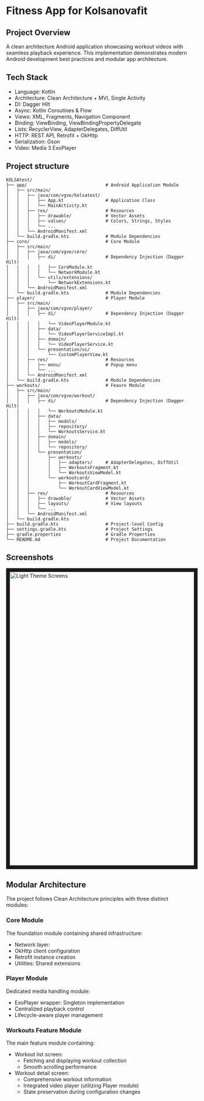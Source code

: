 # Fitness App for Kolsanovafit

## Project Overview
A clean architecture Android application showcasing workout videos with seamless playback experience. This implementation demonstrates modern Android development best practices and modular app architecture.

## Tech Stack
- Language: Kotlin
- Architecture: Clean Architecture + MVI, Single Activity
- DI: Dagger Hilt
- Async: Kotlin Coroutines & Flow 
- Views: XML, Fragments, Navigation Component
- Binding: ViewBinding, ViewBindingPropertyDelegate
- Lists: RecyclerView, AdapterDelegates, DiffUtil
- HTTP: REST API, Retrofit + OkHttp
- Serialization: Gson
- Video: Media 3 ExoPlayer

## Project structure
```
KOLSAtest/
├── app/                              # Android Application Module
│   ├── src/main/
│   │   ├── java/com/vgve/kolsatest/
│   │   │   ├── App.kt                # Application Class
│   │   │   └── MainActivity.kt   
│   │   ├── res/                      # Resources
│   │   │   ├── drawable/             # Vector Assets
│   │   │   ├── values/               # Colors, Strings, Styles
│   │   │   └── ...
│   │   └── AndroidManifest.xml
│   └── build.gradle.kts              # Module Dependencies
├── core/                             # Core Module
│   ├── src/main/
│   │   ├── java/com/vgve/core/
│   │   │   ├── di/                   # Dependency Injection (Dagger Hilt)
│   │   │   │   ├── CoreModule.kt
│   │   │   │   └── NetworkModule.kt
│   │   │   └── utils/extensions/
│   │   │       └── NetworkExtensions.kt
│   │   └── AndroidManifest.xml
│   └── build.gradle.kts              # Module Dependencies
├── player/                           # Player Module
│   ├── src/main/
│   │   ├── java/com/vgve/player/
│   │   │   ├── di/                   # Dependency Injection (Dagger Hilt)
│   │   │   │   └── VideoPlayerModule.kt
│   │   │   ├── data/
│   │   │   │   └── VideoPlayerServiceImpl.kt
│   │   │   ├── domain/
│   │   │   │   └── VideoPlayerService.kt
│   │   │   └── presentation/ui/
│   │   │       └── CustomPlayerView.kt
│   │   ├── res/                      # Resources
│   │   │   ├── menu/                 # Popup menu
│   │   │   └── ...
│   │   └── AndroidManifest.xml
│   └── build.gradle.kts              # Module Dependencies
├── workouts/                         # Feaure Module
│   ├── src/main/
│   │   ├── java/com/vgve/workout/
│   │   │   ├── di/                   # Dependency Injection (Dagger Hilt)
│   │   │   │   └── WorkoutsModule.kt
│   │   │   ├── data/
│   │   │   │   ├── models/
│   │   │   │   ├── repository/
│   │   │   │   └── WorkoutsService.kt
│   │   │   ├── domain/
│   │   │   │   ├── models/
│   │   │   │   └── repository/
│   │   │   └── presentation/
│   │   │       ├── workouts/
│   │   │       │   ├── adapters/     # AdapterDelegates, DiffUtil
│   │   │       │   ├── WorkoutsFragment.kt
│   │   │       │   └── WorkoutsViewModel.kt
│   │   │       └── workoutcard/      
│   │   │           ├── WorkoutCardFragment.kt
│   │   │           └── WorkoutCardViewModel.kt
│   │   ├── res/                      # Resources
│   │   │   ├── drawable/             # Vector Assets
│   │   │   ├── layouts/              # View layouts
│   │   │   └── ...
│   │   └── AndroidManifest.xml
│   └── build.gradle.kts
├── build.gradle.kts                  # Project-level Config
├── settings.gradle.kts               # Project Settings
├── gradle.properties                 # Gradle Properties
└── README.md                         # Project Documentation
```

## Screenshots
<div style="display: flex; gap: 10px;"> 
  <img src="https://raw.github.com/vgve/KOLSAtest/master/screenshots/mockup_light.png" alt="Light Theme Screens" border="10" height="800px"> 
</div>

## Modular Architecture

The project follows Clean Architecture principles with three distinct modules:
### Core Module
The foundation module containing shared infrastructure:
 - Network layer:
 - OkHttp client configuration 
 - Retrofit instance creation
 - Utilities: Shared extensions

### Player Module
Dedicated media handling module:
- ExoPlayer wrapper: Singleton implementation
- Centralized playback control
- Lifecycle-aware player management

### Workouts Feature Module
The main feature module containing:
- Workout list screen:
  - Fetching and displaying workout collection 
  - Smooth scrolling performance
- Workout detail screen:
  - Comprehensive workout information
  - Integrated video player (utilizing Player module)
  - State preservation during configuration changes
